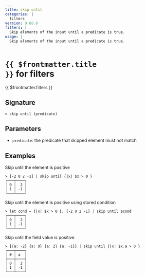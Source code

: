 ```yaml
---
title: skip until
categories: |
  filters
version: 0.80.0
filters: |
  Skip elements of the input until a predicate is true.
usage: |
  Skip elements of the input until a predicate is true.
---
```


# <code>{{ $frontmatter.title }}</code> for filters

<div class='command-title'>{{ $frontmatter.filters }}</div>

## Signature

```> skip until (predicate)```

## Parameters

 -  `predicate`: the predicate that skipped element must not match

## Examples

Skip until the element is positive
```shell
> [-2 0 2 -1] | skip until {|x| $x > 0 }
╭───┬────╮
│ 0 │  2 │
│ 1 │ -1 │
╰───┴────╯

```

Skip until the element is positive using stored condition
```shell
> let cond = {|x| $x > 0 }; [-2 0 2 -1] | skip until $cond
╭───┬────╮
│ 0 │  2 │
│ 1 │ -1 │
╰───┴────╯

```

Skip until the field value is positive
```shell
> [{a: -2} {a: 0} {a: 2} {a: -1}] | skip until {|x| $x.a > 0 }
╭───┬────╮
│ # │ a  │
├───┼────┤
│ 0 │  2 │
│ 1 │ -1 │
╰───┴────╯

```
